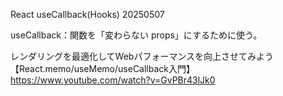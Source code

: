 React useCallback(Hooks) 20250507

useCallback：関数を「変わらない props」にするために使う。





















レンダリングを最適化してWebパフォーマンスを向上させてみよう【React.memo/useMemo/useCallback入門】
https://www.youtube.com/watch?v=GvPBr43lJk0